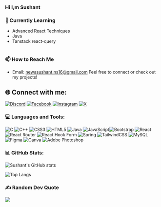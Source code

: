### Hi I,m Sushant
### 🌱 Currently Learning
- Advanced React Techniques
- Java
- Tanstack react-query<br><br>

### 📫 How to Reach Me
- Email: newasushant.ns16@gmail.com
Feel free to connect or check out my projects!<br>

## 🌐 Connect with me:
[![Discord](https://img.shields.io/badge/Discord-%237289DA.svg?logo=discord&logoColor=white)](https://discord.gg/tbxnewaking2418) [![Facebook](https://img.shields.io/badge/Facebook-%231877F2.svg?logo=Facebook&logoColor=white)](https://facebook.com/https://www.facebook.com/sushant.shrestha.566148) [![Instagram](https://img.shields.io/badge/Instagram-%23E4405F.svg?logo=Instagram&logoColor=white)](https://instagram.com/https://www.instagram.com/sushant_juju) [![X](https://img.shields.io/badge/X-black.svg?logo=X&logoColor=white)](https://x.com/https://x.com/Sushant_xtha22) 

### 💻 Languages and Tools:
![C](https://img.shields.io/badge/c-%2300599C.svg?style=flat&logo=c&logoColor=white) ![C++](https://img.shields.io/badge/c++-%2300599C.svg?style=flat&logo=c%2B%2B&logoColor=white) ![CSS3](https://img.shields.io/badge/css3-%231572B6.svg?style=flat&logo=css3&logoColor=white) ![HTML5](https://img.shields.io/badge/html5-%23E34F26.svg?style=flat&logo=html5&logoColor=white) ![Java](https://img.shields.io/badge/java-%23ED8B00.svg?style=flat&logo=openjdk&logoColor=white) ![JavaScript](https://img.shields.io/badge/javascript-%23323330.svg?style=flat&logo=javascript&logoColor=%23F7DF1E)![Bootstrap](https://img.shields.io/badge/bootstrap-%238511FA.svg?style=flat&logo=bootstrap&logoColor=white) ![React](https://img.shields.io/badge/react-%2320232a.svg?style=flat&logo=react&logoColor=%2361DAFB) ![React Router](https://img.shields.io/badge/React_Router-CA4245?style=flat&logo=react-router&logoColor=white) ![React Hook Form](https://img.shields.io/badge/React%20Hook%20Form-%23EC5990.svg?style=flat&logo=reacthookform&logoColor=white) ![Spring](https://img.shields.io/badge/spring-%236DB33F.svg?style=flat&logo=spring&logoColor=white) ![TailwindCSS](https://img.shields.io/badge/tailwindcss-%2338B2AC.svg?style=flat&logo=tailwind-css&logoColor=white) ![MySQL](https://img.shields.io/badge/mysql-4479A1.svg?style=flat&logo=mysql&logoColor=white) ![Figma](https://img.shields.io/badge/figma-%23F24E1E.svg?style=flat&logo=figma&logoColor=white) ![Canva](https://img.shields.io/badge/Canva-%2300C4CC.svg?style=flat&logo=Canva&logoColor=white) ![Adobe Photoshop](https://img.shields.io/badge/adobe%20photoshop-%2331A8FF.svg?style=flat&logo=adobe%20photoshop&logoColor=white)

### 📊 GitHub Stats:
![Sushant's GitHub stats](https://github-readme-stats.vercel.app/api?username=sushantshrestha22&show_icons=true&theme=radical)

![Top Langs](https://github-readme-stats.vercel.app/api/top-langs/?username=sushantshrestha22&layout=compact)

### ✍️ Random Dev Quote
![](https://quotes-github-readme.vercel.app/api?type=horizontal&theme=radical)

<!-- Proudly created with GPRM ( https://gprm.itsvg.in ) -->
